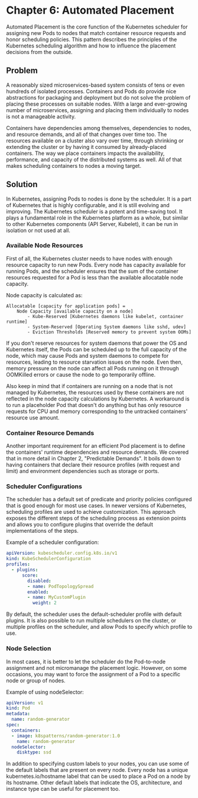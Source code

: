 # Chapter 6: Automated Placement

Automated Placement is the core function of the Kubernetes scheduler for assigning new Pods to nodes that match container resource requests and honor scheduling policies. This pattern describes the principles of the Kubernetes scheduling algorithm and how to influence the placement decisions from the outside.

## Problem

A reasonably sized microservices-based system consists of tens or even hundreds of isolated processes. Containers and Pods do provide nice abstractions for packaging and deployment but do not solve the problem of placing these processes on suitable nodes. With a large and ever-growing number of microservices, assigning and placing them individually to nodes is not a manageable activity.

Containers have dependencies among themselves, dependencies to nodes, and resource demands, and all of that changes over time too. The resources available on a cluster also vary over time, through shrinking or extending the cluster or by having it consumed by already-placed containers. The way we place containers impacts the availability, performance, and capacity of the distributed systems as well. All of that makes scheduling containers to nodes a moving target.

## Solution

In Kubernetes, assigning Pods to nodes is done by the scheduler. It is a part of Kubernetes that is highly configurable, and it is still evolving and improving. The Kubernetes scheduler is a potent and time-saving tool. It plays a fundamental role in the Kubernetes platform as a whole, but similar to other Kubernetes components (API Server, Kubelet), it can be run in isolation or not used at all.

### Available Node Resources

First of all, the Kubernetes cluster needs to have nodes with enough resource capacity to run new Pods. Every node has capacity available for running Pods, and the scheduler ensures that the sum of the container resources requested for a Pod is less than the available allocatable node capacity.

Node capacity is calculated as:
```
Allocatable [capacity for application pods] =
    Node Capacity [available capacity on a node]
        - Kube-Reserved [Kubernetes daemons like kubelet, container runtime]
        - System-Reserved [Operating System daemons like sshd, udev]
        - Eviction Thresholds [Reserved memory to prevent system OOMs]
```

If you don't reserve resources for system daemons that power the OS and Kubernetes itself, the Pods can be scheduled up to the full capacity of the node, which may cause Pods and system daemons to compete for resources, leading to resource starvation issues on the node. Even then, memory pressure on the node can affect all Pods running on it through OOMKilled errors or cause the node to go temporarily offline.

Also keep in mind that if containers are running on a node that is not managed by Kubernetes, the resources used by these containers are not reflected in the node capacity calculations by Kubernetes. A workaround is to run a placeholder Pod that doesn't do anything but has only resource requests for CPU and memory corresponding to the untracked containers' resource use amount.

### Container Resource Demands

Another important requirement for an efficient Pod placement is to define the containers' runtime dependencies and resource demands. We covered that in more detail in Chapter 2, "Predictable Demands". It boils down to having containers that declare their resource profiles (with request and limit) and environment dependencies such as storage or ports.

### Scheduler Configurations

The scheduler has a default set of predicate and priority policies configured that is good enough for most use cases. In newer versions of Kubernetes, scheduling profiles are used to achieve customization. This approach exposes the different steps of the scheduling process as extension points and allows you to configure plugins that override the default implementations of the steps.

Example of a scheduler configuration:

```yaml
apiVersion: kubescheduler.config.k8s.io/v1
kind: KubeSchedulerConfiguration
profiles:
  - plugins:
      score:
        disabled:
        - name: PodTopologySpread
        enabled:
        - name: MyCustomPlugin
          weight: 2
```

By default, the scheduler uses the default-scheduler profile with default plugins. It is also possible to run multiple schedulers on the cluster, or multiple profiles on the scheduler, and allow Pods to specify which profile to use.

### Node Selection

In most cases, it is better to let the scheduler do the Pod-to-node assignment and not micromanage the placement logic. However, on some occasions, you may want to force the assignment of a Pod to a specific node or group of nodes.

Example of using nodeSelector:

```yaml
apiVersion: v1
kind: Pod
metadata:
  name: random-generator
spec:
  containers:
  - image: k8spatterns/random-generator:1.0
    name: random-generator
  nodeSelector:
    disktype: ssd
```

In addition to specifying custom labels to your nodes, you can use some of the default labels that are present on every node. Every node has a unique kubernetes.io/hostname label that can be used to place a Pod on a node by its hostname. Other default labels that indicate the OS, architecture, and instance type can be useful for placement too.
